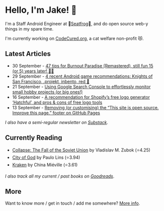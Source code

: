 # Hello, I'm Jake! 👋

I'm a Staff Android Engineer at 🐸[Seatfrog](https://seatfrog.com/)🐸, and do open source web-y things in my spare time. 

I'm currently working on [CodeCured.org](https://codecured.org), a cat welfare non-profit 😻.

## Latest Articles
<!-- feed start -->
- 30 September - [47 tips for Burnout Paradise (Remastered), still fun 15 (or 5) years later! 🚗💨](http://jakelee.co.uk/burnout-paradise-remastered-tips/)
- 29 September - [4 recent Android game recommendations: Knights of San Francisco, .projekt, inbento, red 📲](http://jakelee.co.uk/sept-android-game-reviews/)
- 21 September - [Using Google Search Console to effortlessly monitor small hobby projects (or big ones!)](https://blog.jakelee.co.uk/using-google-search-console-for-hobby-projects/)
- 16 September - [A recommendation for Shopify’s free logo generator ‘Hatchful’, and pros &amp; cons of free logo tools](http://jakelee.co.uk/recommendation-shopify-logo-creator/)
- 13 September - [Removing (or customising) the “This site is open source. Improve this page.” footer on GitHub Pages](https://blog.jakelee.co.uk/removing-github-pages-improve-this-page/)
<!-- feed end -->
*I also have a semi-regular newsletter on [Substack](https://jakeweeklee.substack.com)*.

## Currently Reading
<!-- GOODREADS-LIST:START -->
- [Collapse: The Fall of the Soviet Union](https://www.goodreads.com/review/show/4630812022?utm_medium=api&utm_source=rss) by Vladislav M. Zubok (⭐️4.25)
- [City of God](https://www.goodreads.com/review/show/5625209050?utm_medium=api&utm_source=rss) by Paulo Lins (⭐️3.94)
- [Kraken](https://www.goodreads.com/review/show/5893384412?utm_medium=api&utm_source=rss) by China Miéville (⭐️3.61)
<!-- GOODREADS-LIST:END -->
*I also track all my current / past books on [Goodreads](https://goodreads.com/jakesteam)*.

## More

Want to know more / get in touch / add me somewhere? [More info](https://jakelee.co.uk/about/).
